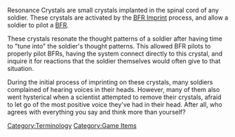 Resonance Crystals are small crystals implanted in the spinal cord of
any soldier. These crystals are activated by the [BFR
Imprint](/BFR_Imprint "wikilink") process, and allow a soldier to pilot a
[BFR](/BFR "wikilink").

These crystals resonate the thought patterns of a soldier after having
time to "tune into" the soldier's thought patterns. This allowed BFR
pilots to properly pilot BFRs, having the system connect directly to
this crystal, and inquire it for reactions that the soldier themselves
would often give to that situation.

During the initial process of imprinting on these crystals, many
soldiers complained of hearing voices in their heads. However, many of
them also went hysterical when a scientist attempted to remove their
crystals, afraid to let go of the most positive voice they've had in
their head. After all, who agrees with everything you say and think more
than yourself?

[Category:Terminology](/Category:Terminology "wikilink") [Category:Game
Items](/Category:Game_Items "wikilink")
